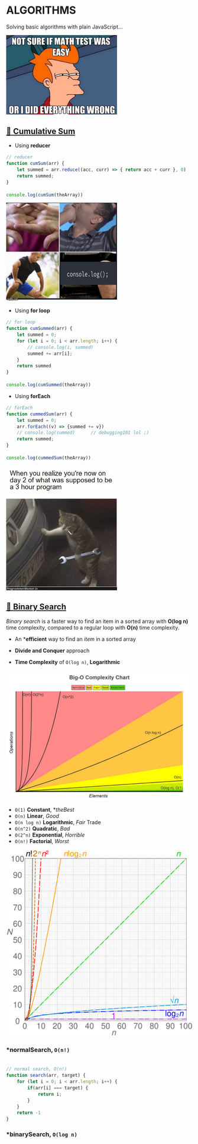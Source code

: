 # ALGORITHMS

Solving basic algorithms with plain JavaScript...

<img alt='*theTest' src='./Resources/memes/theTest.webp' width=300 />

## [🥣 Cumulative Sum](https://fireship.io/courses/js/algo-sum/)

- Using **reducer**

```javascript
// reducer
function cumSum(arr) {
    let summed = arr.reduce((acc, curr) => { return acc + curr }, 0)
    return summed;
}

console.log(cumSum(theArray))
```

<!-- ![debugging101](./Resources/memes/debugging101.png) -->

<img src='./Resources/memes/debugging101.png' alt='debugging101' width='300' />

- Using **for loop**

```javascript
// for loop
function cumSummed(arr) {
    let summed = 0;
    for (let i = 0; i < arr.length; i++) {
        // console.log(i, summed)
        summed += arr[i];
    }
    return summed
}

console.log(cumSummed(theArray))
```

- Using **forEach**

```javascript
// forEach
function cummedSum(arr) {
    let summed = 0;
    arr.forEach((v) => {summed += v})
    // console.log(summed)      // debugging101 lol ;)
    return summed;
}

console.log(cummedSum(theArray))
```

<img alt='*timeDilation' src='./Resources/memes/timeDilation.jpg' width=300 />

## [🔪 Binary Search](https://fireship.io/courses/js/algo-binary-search/)

*Binary search* is a faster way to find an item in a sorted array with **O(log n)** time complexity, compared to a regular loop with **O(n)** time complexity.

- An ***efficient** way to find an *item* in a sorted array

- **Divide and Conquer** approach

- **Time Complexity** of `O(log n)`, **Logarithmic**

<img alt='bigOcomplexityChart' src='./Resources/memes/bigOcomplexityChart.jpg' width=600 />

- `O(1)` **Constant**, **theBest*
- `O(n)` **Linear**, *Good*
- `O(n log n)` **Logarithmic**, *Fair* Trade
- `O(n^2)` **Quadratic**, *Bad*
- `O(2^n)` **Exponential**, *Horrible*
- `O(n!)` **Factorial**, *Worst*

<img alt='comparisonComputationalComplexity' src='./Resources/memes/comparisonComputationalComplexity.svg' width=600 />

### *normalSearch, `O(n!)`

```javascript

// normal search, O(n!)
function search(arr, target) {
    for (let i = 0; i < arr.length; i++) {
        if(arr[i] === target) {
            return i;
        }
    }
    return -1
}

```

### *binarySearch, `O(log n)`

```javascript

```

